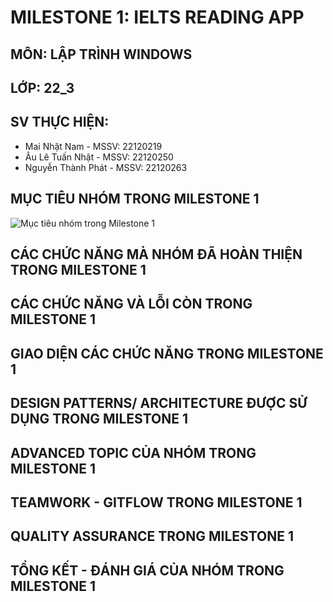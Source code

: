 # MILESTONE 1: IELTS READING APP
## MÔN: LẬP TRÌNH WINDOWS 
## LỚP: 22_3 
## SV THỰC HIỆN: 
- Mai Nhật Nam - MSSV: 22120219
- Âu Lê Tuấn Nhật - MSSV: 22120250
- Nguyễn Thành Phát - MSSV: 22120263
## MỤC TIÊU NHÓM TRONG MILESTONE 1
![Mục tiêu nhóm trong Milestone 1](https://drive.google.com/uc?export=view&id=1W_6CEVgGcdpcwtcr0ThGrUz5lesHHF10)


## CÁC CHỨC NĂNG MÀ NHÓM ĐÃ HOÀN THIỆN TRONG MILESTONE 1


## CÁC CHỨC NĂNG VÀ LỖI CÒN TRONG MILESTONE 1


## GIAO DIỆN CÁC CHỨC NĂNG TRONG MILESTONE 1


## DESIGN PATTERNS/ ARCHITECTURE ĐƯỢC SỬ DỤNG TRONG MILESTONE 1


## ADVANCED TOPIC CỦA NHÓM TRONG MILESTONE 1


## TEAMWORK - GITFLOW TRONG MILESTONE 1


## QUALITY ASSURANCE TRONG MILESTONE 1


## TỔNG KẾT - ĐÁNH GIÁ CỦA NHÓM TRONG MILESTONE 1

